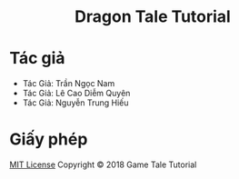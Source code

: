 <h1 align="center"> Dragon Tale Tutorial<h1>
<h1>Tác giả</h1>
<!--  -->
<ul>
<li>Tác Giả: Trần Ngọc Nam </li>
<li>Tác Giả: Lê Cao Diễm Quyên</li>
<li>Tác Giả: Nguyễn Trung Hiếu</li>
</ul>
<h1>Giấy phép</h1>
<!--  -->
<p>
		<a href="https://github.com/GameJava/-Dragon-Tale-Tutorial/edit/develop/LICENSE.md">MIT License</a> Copyright &copy; 2018 Game Tale Tutorial
	</p>


